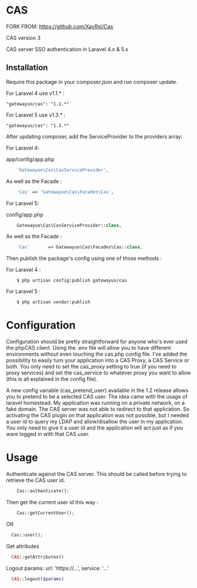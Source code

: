 CAS
===
FORK FROM: https://github.com/XavRsl/Cas

CAS version 3

CAS server SSO authentication in Laravel 4.x & 5.x

## Installation

Require this package in your composer.json and run composer update.

For Laravel 4 use v1.1.* :

    "gatewayuo/cas": "1.1.*"

For Laravel 5 use v1.3.* :

    "gatewayuo/cas": "1.3.*"

After updating composer, add the ServiceProvider to the providers array:

For Laravel 4:

app/config/app.php

```php
    'Gatewayuo\Cas\CasServiceProvider',
```
As well as the Facade :
```php
	'Cas' => 'Gatewayuo\Cas\Facades\Cas',
```

For Laravel 5:

config/app.php

```php
    Gatewayuo\Cas\CasServiceProvider::class,
```
As well as the Facade :
```php
	'Cas'       => Gatewayuo\Cas\Facades\Cas::class,
```

Then publish the package's config using one of those methods :

For Laravel 4 :
```
    $ php artisan config:publish gatewayuo/cas
```

For Laravel 5 :
```
    $ php artisan vendor:publish
```

Configuration
==

Configuration should be pretty straightforward for anyone who's ever used the phpCAS client. Using the .env file will allow you to have different environments without even touching the cas.php config file. I've added the possibility to easily turn your application into a CAS Proxy, a CAS Service or both. You only need to set the cas_proxy setting to true (if you need to proxy services) and set the cas_service to whatever proxy you want to allow (this is all explained in the config file).

A new config variable (cas_pretend_user) available in the 1.2 release allows you to pretend to be a selected CAS user. The idea came with the usage of laravel homestead. My application was running on a private network, on a fake domain. The CAS server was not able to redirect to that application. So activating the CAS plugin on that application was not possible, but I needed a user id to query my LDAP and allow/disallow the user in my application. You only need to give it a user id and the application will act just as if you ware logged in with that CAS user.

Usage
==

Authenticate against the CAS server. This should be called before trying to retrieve the CAS user id.

```php
	Cas::authenticate();
```

Then get the current user id this way :

```php
	Cas::getCurrentUser();
```

OR

```php
  Cas::user();
```

Get attributes

```php
  CAS::getAttributes()
```

Logout
params:
url: 'https://...',
service: '...'

```php
  CAS::logout($params)

